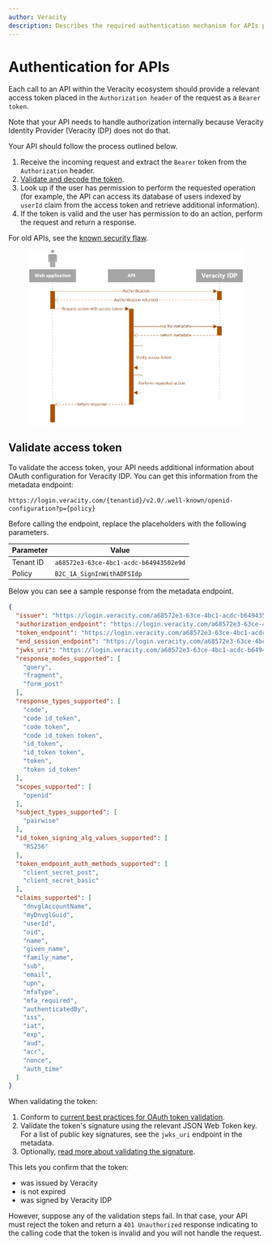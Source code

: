 ```yaml
---
author: Veracity
description: Describes the required authentication mechanism for APIs provided with a bearer token
---
```


# Authentication for APIs

Each call to an API within the Veracity ecosystem should provide a relevant access token placed in the `Authorization header` of the request as a `Bearer token`.

Note that your API needs to handle authorization internally because Veracity Identity Provider (Veracity IDP) does not do that.

Your API should follow the process outlined below.
1. Receive the incoming request and extract the `Bearer` token from the `Authorization` header.
2. [Validate and decode the token](#validate-access-token).
3. Look up if the user has permission to perform the requested operation (for example, the API can access its database of users indexed by `userId` claim from the access token and retrieve additional information).
4. If the token is valid and the user has permission to do an action, perform the request and return a response.

For old APIs, see the [known security flaw](https://developer.veracity.com/docs/section/identity/whatsnew#api-security-flaw).

<figure>
	<img src="../assets/api-verification-sequence.png"/>
</figure>

## Validate access token
To validate the access token, your API needs additional information about OAuth configuration for Veracity IDP. You can get this information from the metadata endpoint:

```
https://login.veracity.com/{tenantid}/v2.0/.well-known/openid-configuration?p={policy}
```

Before calling the endpoint, replace the placeholders with the following parameters.

Parameter|Value
-|-
Tenant ID|`a68572e3-63ce-4bc1-acdc-b64943502e9d`
Policy|`B2C_1A_SignInWithADFSIdp`

Below you can see a sample response from the metadata endpoint.


```json
{
  "issuer": "https://login.veracity.com/a68572e3-63ce-4bc1-acdc-b64943502e9d/v2.0/",
  "authorization_endpoint": "https://login.veracity.com/a68572e3-63ce-4bc1-acdc-b64943502e9d/oauth2/v2.0/authorize?p=b2c_1a_signinwithadfsidp",
  "token_endpoint": "https://login.veracity.com/a68572e3-63ce-4bc1-acdc-b64943502e9d/oauth2/v2.0/token?p=b2c_1a_signinwithadfsidp",
  "end_session_endpoint": "https://login.veracity.com/a68572e3-63ce-4bc1-acdc-b64943502e9d/oauth2/v2.0/logout?p=b2c_1a_signinwithadfsidp",
  "jwks_uri": "https://login.veracity.com/a68572e3-63ce-4bc1-acdc-b64943502e9d/discovery/v2.0/keys?p=b2c_1a_signinwithadfsidp",
  "response_modes_supported": [
    "query",
    "fragment",
    "form_post"
  ],
  "response_types_supported": [
    "code",
    "code id_token",
    "code token",
    "code id_token token",
    "id_token",
    "id_token token",
    "token",
    "token id_token"
  ],
  "scopes_supported": [
    "openid"
  ],
  "subject_types_supported": [
    "pairwise"
  ],
  "id_token_signing_alg_values_supported": [
    "RS256"
  ],
  "token_endpoint_auth_methods_supported": [
    "client_secret_post",
    "client_secret_basic"
  ],
  "claims_supported": [
    "dnvglAccountName",
    "myDnvglGuid",
    "userId",
    "oid",
    "name",
    "given_name",
    "family_name",
    "sub",
    "email",
    "upn",
    "mfaType",
    "mfa_required",
    "authenticatedBy",
    "iss",
    "iat",
    "exp",
    "aud",
    "acr",
    "nonce",
    "auth_time"
  ]
}
```

When validating the token:
1. Conform to [current best practices for OAuth token validation](https://auth0.com/docs/tokens/guides/access-token/validate-access-token#json-web-token-jwt-access-tokens).
2. Validate the token's signature using the relevant JSON Web Token key. For a list of public key signatures, see the `jwks_uri` endpoint in the metadata.
3. Optionally, [read more about validating the signature](https://learn.microsoft.com/en-us/azure/active-directory/develop/access-tokens#validating-the-signature).

This lets you confirm that the token:
* was issued by Veracity
* is not expired
* was signed by Veracity IDP

However, suppose any of the validation steps fail. In that case, your API must reject the token and return a `401 Unauthorized` response indicating to the calling code that the token is invalid and you will not handle the request.